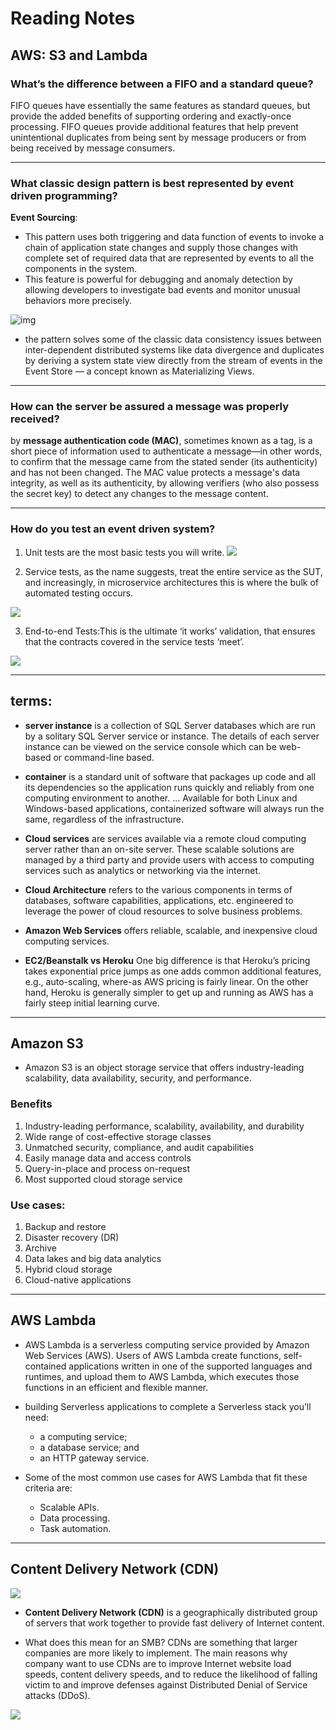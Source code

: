 # Reading Notes

## AWS: S3 and Lambda

### What’s the difference between a FIFO and a standard queue?
FIFO queues have essentially the same features as standard queues, but provide the added benefits of supporting ordering and exactly-once processing. FIFO queues provide additional features that help prevent unintentional duplicates from being sent by message producers or from being received by message consumers.
______________________________

### What classic design pattern is best represented by event driven programming?
**Event Sourcing**:
* This pattern uses both triggering and data function of events to invoke a chain of application state changes and supply those changes with complete set of required data that are represented by events to all the components in the system.
* This feature is powerful for debugging and anomaly detection by allowing developers to investigate bad events and monitor unusual behaviors more precisely.

![img](https://miro.medium.com/max/1250/1*f08DUU7-TGcBgIGpBQtnwg.jpeg)

* the pattern solves some of the classic data consistency issues between inter-dependent distributed systems like data divergence and duplicates by deriving a system state view directly from the stream of events in the Event Store — a concept known as Materializing Views.

________________________________________

### How can the server be assured a message was properly received?

by **message authentication code (MAC)**, sometimes known as a tag, is a short piece of information used to authenticate a message—in other words, to confirm that the message came from the stated sender (its authenticity) and has not been changed. The MAC value protects a message's data integrity, as well as its authenticity, by allowing verifiers (who also possess the secret key) to detect any changes to the message content.
__________________________________

### How do you test an event driven system?

1. Unit tests are the most basic tests you will write. 
![](https://miro.medium.com/max/875/1*NdiTTk_s6-ignfVB0fBKLw.jpeg)

2. Service tests, as the name suggests, treat the entire service as the SUT, and increasingly, in microservice architectures this is where the bulk of automated testing occurs.

![](https://miro.medium.com/max/875/1*cF7xwAC1pIlpLly8FMXflg.jpeg)

3. End-to-end Tests:This is the ultimate ‘it works’ validation, that ensures that the contracts covered in the service tests ‘meet’.

![](https://miro.medium.com/max/875/1*wQCWYjKoLkn8SekOEStHmQ.jpeg)
______________________________________

## terms:

* **server instance** is a collection of SQL Server databases which are run by a solitary SQL Server service or instance. The details of each server instance can be viewed on the service console which can be web-based or command-line based.

* **container** is a standard unit of software that packages up code and all its dependencies so the application runs quickly and reliably from one computing environment to another. ... Available for both Linux and Windows-based applications, containerized software will always run the same, regardless of the infrastructure.

* **Cloud services** are services available via a remote cloud computing server rather than an on-site server. These scalable solutions are managed by a third party and provide users with access to computing services such as analytics or networking via the internet.

* **Cloud Architecture** refers to the various components in terms of databases, software capabilities, applications, etc. engineered to leverage the power of cloud resources to solve business problems. 

* **Amazon Web Services** offers reliable, scalable, and inexpensive cloud computing services.

* **EC2/Beanstalk vs Heroku** One big difference is that Heroku’s pricing takes exponential price jumps as one adds common additional features, e.g., auto-scaling, where-as AWS pricing is fairly linear. On the other hand, Heroku is generally simpler to get up and running as AWS has a fairly steep initial learning curve.

______________________________________

## Amazon S3
* Amazon S3 is an object storage service that offers industry-leading scalability, data availability, security, and performance.

### Benefits
1. Industry-leading performance, scalability, availability, and durability
2. Wide range of cost-effective storage classes
3. Unmatched security, compliance, and audit capabilities
4. Easily manage data and access controls
5. Query-in-place and process on-request
6. Most supported cloud storage service


### Use cases:

1. Backup and restore
2. Disaster recovery (DR)
3. Archive
4. Data lakes and big data analytics
5. Hybrid cloud storage
6. Cloud-native applications
___________________________________

## AWS Lambda

* AWS Lambda is a serverless computing service provided by Amazon Web Services (AWS). Users of AWS Lambda create functions, self-contained applications written in one of the supported languages and runtimes, and upload them to AWS Lambda, which executes those functions in an efficient and flexible manner.

* building Serverless applications to complete a Serverless stack you’ll need:
    - a computing service;
    - a database service; and
    - an HTTP gateway service.

* Some of the most common use cases for AWS Lambda that fit these criteria are:
    - Scalable APIs.
    - Data processing. 
    - Task automation.
_______________________________________

## Content Delivery Network (CDN)

![](https://cyberhoot.com/wp-content/uploads/2020/03/What-is-Content-Delivery-Network-768x485.jpg)

*  **Content Delivery Network (CDN)** is a geographically distributed group of servers that work together to provide fast delivery of Internet content.

* What does this mean for an SMB?
CDNs are something that larger companies are more likely to implement. The main reasons why company want to use CDNs are to improve Internet website load speeds, content delivery speeds, and to reduce the likelihood of falling victim to and improve defenses against Distributed Denial of Service attacks (DDoS).

![](http://www.yuvacloud.com/wp-content/uploads/2019/03/cdn.jpg)



